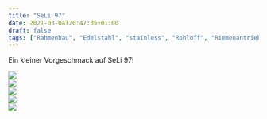 ```yaml
---
title: "SeLi 97"
date: 2021-03-04T20:47:35+01:00
draft: false
tags: ["Rahmenbau", "Edelstahl", "stainless", "Rohloff", "Riemenantrieb"]
---
```


Ein kleiner Vorgeschmack auf SeLi 97!

<img src="/rahmen/seli_97/IMG_3754.jpg" />
<br />
<img src="/rahmen/seli_97/IMG_3758.jpg" />
<br />
<img src="/rahmen/seli_97/IMG_3762.jpg" />
<br />
<img src="/rahmen/seli_97/IMG_3763.jpg" />
<br />
<img src="/rahmen/seli_97/IMG_3764.jpg" />
